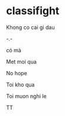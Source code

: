# classifight
Khong co cai gi dau

-.- 

 có mà
 
Met moi qua

No hope

Toi kho qua

Toi muon nghi le

TT
